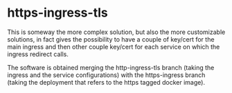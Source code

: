 # https-ingress-tls

This is someway the more complex solution, but also the more customizable solutions, in fact gives the possibility to have a couple of key/cert for the main ingress and then other couple key/cert for each service on which the ingress redirect calls. 

The software is obtained merging the http-ingress-tls branch (taking the ingress and the service configurations) with the https-ingress branch (taking the deployment that refers to the https tagged docker image). 
